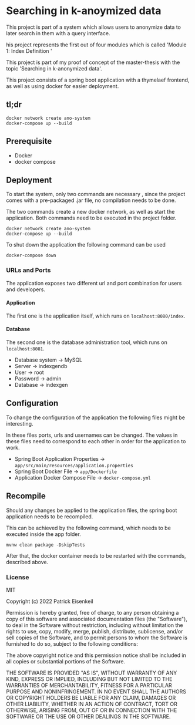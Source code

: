 # Searching in k-anoymized data
This project is part of a system which allows users to anonymize data to later search in them with a query interface.

his project represents the first out of four modules which is called 'Module 1: Index Definition ' 

This project is part of my proof of concept of the master-thesis with the topic 'Searching in k-anonymized data'.

This project consists of a spring boot application with a thymelaef frontend, as well as using docker for easier deployment.

## tl;dr
```
docker network create ano-system
docker-compose up --build
```

## Prerequisite 
- Docker
- docker compose

## Deployment
To start the system, only two commands are necessary , since the project comes with a pre-packaged .jar file, no compilation needs to be done.

The two commands create a new docker network, as well as start the application. Both commands need to be executed in the project folder.

```
docker network create ano-system
docker-compose up --build
```

To shut down the application the following command can be used
```
docker-compose down
```

### URLs and Ports
The application exposes two different url and port combination for users and developers.

#### Application
The first one is the application itself, which runs on `localhost:8080/index`.

#### Database
The second one is the database administration tool, which runs on `localhost:8081`.
- Database system -> MySQL
- Server -> indexgendb
- User -> root
- Password -> admin
- Database -> indexgen

## Configuration
To change the configuration of the application the following files might be interesting.

In these files ports, urls and usernames can be changed. 
The values in these files need to correspond to each other in order for the application to work.

- Spring Boot Application Properties -> `app/src/main/resources/application.properties` 
- Spring Boot Docker File -> `app/Dockerfile` 
- Application Docker Compose File -> `docker-compose.yml` 

## Recompile
Should any changes be applied to the application files, the spring boot application needs to be recompiled. 

This can be achieved by the following command, which needs to be executed inside the app folder.
```
mvnw clean package -DskipTests
```

After that, the docker container needs to be restarted with the commands, described above. 

### License
MIT

Copyright (c) 2022 Patrick Eisenkeil

Permission is hereby granted, free of charge, to any person obtaining a copy
of this software and associated documentation files (the "Software"), to deal
in the Software without restriction, including without limitation the rights
to use, copy, modify, merge, publish, distribute, sublicense, and/or sell
copies of the Software, and to permit persons to whom the Software is
furnished to do so, subject to the following conditions:

The above copyright notice and this permission notice shall be included in all
copies or substantial portions of the Software.

THE SOFTWARE IS PROVIDED "AS IS", WITHOUT WARRANTY OF ANY KIND,
EXPRESS OR IMPLIED, INCLUDING BUT NOT LIMITED TO THE WARRANTIES OF
MERCHANTABILITY, FITNESS FOR A PARTICULAR PURPOSE AND NONINFRINGEMENT.
IN NO EVENT SHALL THE AUTHORS OR COPYRIGHT HOLDERS BE LIABLE FOR ANY CLAIM,
DAMAGES OR OTHER LIABILITY, WHETHER IN AN ACTION OF CONTRACT, TORT OR
OTHERWISE, ARISING FROM, OUT OF OR IN CONNECTION WITH THE SOFTWARE OR THE USE
OR OTHER DEALINGS IN THE SOFTWARE.